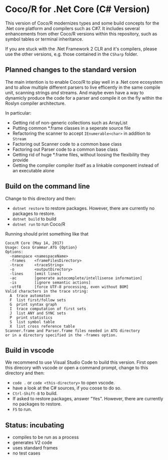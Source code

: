 # Coco/R for .Net Core (C# Version)

This version of Coco/R modernizes types and some build concepts for
the .Net core platform and compilers such as C#7.
It includes several enhancements from other Coco/R versions 
within this repository, such as symbol tables or terminal inheritance.

If you are stuck with the .Net Framework 2 CLR and it's compilers, 
please use the other versions, e.g. those contained in the `CSharp` folder.


## Planned changes to the standard version

The main intention is to enable Coco/R to play well in a .Net core ecosystem and to allow
multiple different parsers to live efficently in the same compile unit, 
scanning strings *and* streams. And maybe even have a way to dynamicly produce the 
code for a parser and compile it on the fly within the Roslyn compiler architecture.

In particular:

* Getting rid of non-generic collections such as ArrayList
* Putting common *.frame classes in a seperate source file
* Refactoring the scanner to accept `IEnumerable<char>` in addition to `Stream`
* Factoring out Scanner code to a common base class
* Factoring out Parser code to a common base class
* Getting rid of huge *.frame files, without loosing the flexibility they provide
* Getting the compiler compiler itself as a linkable component instead of an executable alone 


## Build on the command line

Change to this directory and then:
* `dotnet restore` to restore packages. However, there are currently no packages to restore.
* `dotnet build` to build
* `dotnet run` to run Coco/R

Running should print something like that
````plaintext
Coco/R Core (May 14, 2017)
Usage: Coco Grammar.ATG {Option}
Options:
  -namespace <namespaceName>
  -frames    <frameFilesDirectory>
  -trace     <traceString>
  -o         <outputDirectory>
  -lines     [emit lines]
  -ac        [generate autocomplete/intellisense information]
  -is        [ignore semantic actions]
  -utf8      [force UTF-8 processing, even without BOM]
Valid characters in the trace string:
  A  trace automaton
  F  list first/follow sets
  G  print syntax graph
  I  trace computation of first sets
  J  list ANY and SYNC sets
  P  print statistics
  S  list symbol table
  X  list cross reference table
Scanner.frame and Parser.frame files needed in ATG directory
or in a directory specified in the -frames option.
````


## Build in vscode

We recommend to use Visual Studio Code to build this version. First open this direcory with vscode or open a command prompt, change to this directory and then:
* `code .` or `code <this-directory>` to open vscode.
* have a look at the C# sources, if you coose to do so.
* `Ctrl-Shift-B` to build. 
* If asked to restore packages, answer "Yes". However, there are currently no packages to restore.
* `F5` to run.

## Status: incubating

* compiles to be run as a process
* generates V2 code
* uses standard frames
* no test cases